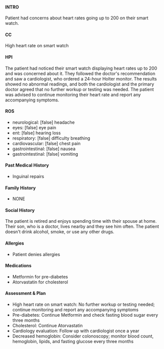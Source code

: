 #### INTRO 
Patient had concerns about heart rates going up to 200 on their smart watch. 

#### CC 
High heart rate on smart watch 

#### HPI 
The patient had noticed their smart watch displaying heart rates up to 200 and was concerned about it. They followed the doctor's recommendation and saw a cardiologist, who ordered a 24-hour Holter monitor. The results showed no abnormal readings, and both the cardiologist and the primary doctor agreed that no further workup or testing was needed. The patient was advised to continue monitoring their heart rate and report any accompanying symptoms.

#### ROS 
- neurological: [false] headache 
- eyes: [false] eye pain 
- ent: [false] hearing loss 
- respiratory: [false] difficulty breathing 
- cardiovascular: [false] chest pain 
- gastrointestinal: [false] nausea 
- gastrointestinal: [false] vomiting 

#### Past Medical History 
- Inguinal repairs

#### Family History 
- NONE

#### Social History 
The patient is retired and enjoys spending time with their spouse at home. Their son, who is a doctor, lives nearby and they see him often. The patient doesn't drink alcohol, smoke, or use any other drugs.

#### Allergies 
- Patient denies allergies

#### Medications 
- Metformin for pre-diabetes
- Atorvastatin for cholesterol

#### Assessment & Plan 
- High heart rate on smart watch: No further workup or testing needed; continue monitoring and report any accompanying symptoms
- Pre-diabetes: Continue Metformin and check fasting blood sugar every three months
- Cholesterol: Continue Atorvastatin
- Cardiology evaluation: Follow up with cardiologist once a year
- Decreased hemoglobin: Consider colonoscopy; monitor blood count, hemoglobin, lipids, and fasting glucose every three months

